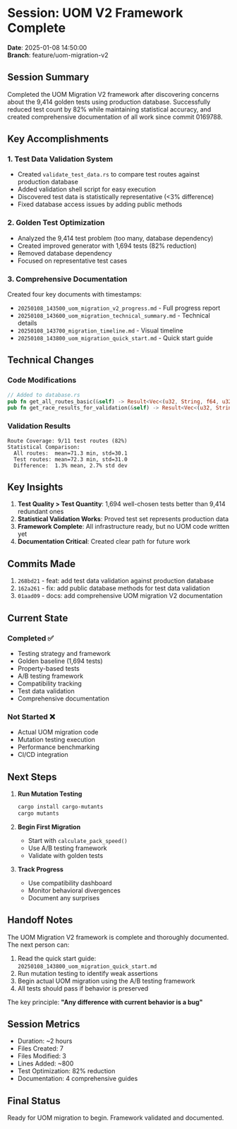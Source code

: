 # Session: UOM V2 Framework Complete
**Date**: 2025-01-08 14:50:00  
**Branch**: feature/uom-migration-v2

## Session Summary

Completed the UOM Migration V2 framework after discovering concerns about the 9,414 golden tests using production database. Successfully reduced test count by 82% while maintaining statistical accuracy, and created comprehensive documentation of all work since commit 0169788.

## Key Accomplishments

### 1. Test Data Validation System
- Created `validate_test_data.rs` to compare test routes against production database
- Added validation shell script for easy execution
- Discovered test data is statistically representative (<3% difference)
- Fixed database access issues by adding public methods

### 2. Golden Test Optimization
- Analyzed the 9,414 test problem (too many, database dependency)
- Created improved generator with 1,694 tests (82% reduction)
- Removed database dependency
- Focused on representative test cases

### 3. Comprehensive Documentation
Created four key documents with timestamps:
- `20250108_143500_uom_migration_v2_progress.md` - Full progress report
- `20250108_143600_uom_migration_technical_summary.md` - Technical details
- `20250108_143700_migration_timeline.md` - Visual timeline
- `20250108_143800_uom_migration_quick_start.md` - Quick start guide

## Technical Changes

### Code Modifications
```rust
// Added to database.rs
pub fn get_all_routes_basic(&self) -> Result<Vec<(u32, String, f64, u32)>>
pub fn get_race_results_for_validation(&self) -> Result<Vec<(u32, String, u32, u32)>>
```

### Validation Results
```
Route Coverage: 9/11 test routes (82%)
Statistical Comparison:
  All routes:  mean=71.3 min, std=30.1
  Test routes: mean=72.3 min, std=31.0
  Difference:  1.3% mean, 2.7% std dev
```

## Key Insights

1. **Test Quality > Test Quantity**: 1,694 well-chosen tests better than 9,414 redundant ones
2. **Statistical Validation Works**: Proved test set represents production data
3. **Framework Complete**: All infrastructure ready, but no UOM code written yet
4. **Documentation Critical**: Created clear path for future work

## Commits Made

1. `268bd21` - feat: add test data validation against production database
2. `162a261` - fix: add public database methods for test data validation  
3. `01aad09` - docs: add comprehensive UOM migration V2 documentation

## Current State

### Completed ✅
- Testing strategy and framework
- Golden baseline (1,694 tests)
- Property-based tests
- A/B testing framework
- Compatibility tracking
- Test data validation
- Comprehensive documentation

### Not Started ❌
- Actual UOM migration code
- Mutation testing execution
- Performance benchmarking
- CI/CD integration

## Next Steps

1. **Run Mutation Testing**
   ```bash
   cargo install cargo-mutants
   cargo mutants
   ```

2. **Begin First Migration**
   - Start with `calculate_pack_speed()`
   - Use A/B testing framework
   - Validate with golden tests

3. **Track Progress**
   - Use compatibility dashboard
   - Monitor behavioral divergences
   - Document any surprises

## Handoff Notes

The UOM Migration V2 framework is complete and thoroughly documented. The next person can:

1. Read the quick start guide: `20250108_143800_uom_migration_quick_start.md`
2. Run mutation testing to identify weak assertions
3. Begin actual UOM migration using the A/B testing framework
4. All tests should pass if behavior is preserved

The key principle: **"Any difference with current behavior is a bug"**

## Session Metrics

- Duration: ~2 hours
- Files Created: 7
- Files Modified: 3  
- Lines Added: ~800
- Test Optimization: 82% reduction
- Documentation: 4 comprehensive guides

## Final Status

Ready for UOM migration to begin. Framework validated and documented.